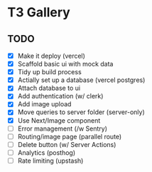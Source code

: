 # T3 Gallery

## TODO

 - [x] Make it deploy (vercel)
 - [x] Scaffold basic ui with mock data
 - [x] Tidy up build process
 - [x] Actially set up a database (vercel postgres)
 - [x] Attach database to ui
 - [x] Add authentication (w/ clerk)
 - [x] Add image upload
 - [x] Move queries to server folder (server-only)
 - [x] Use Next/Image component
 - [ ] Error management (/w Sentry)
 - [ ] Routing/image page (parallel route)
 - [ ] Delete button (w/ Server Actions)
 - [ ] Analytics (posthog)
 - [ ] Rate limiting (upstash)